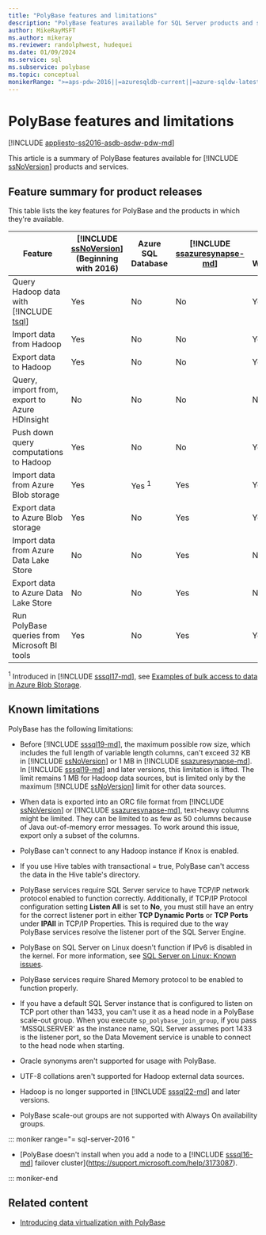 ```yaml
---
title: "PolyBase features and limitations"
description: "PolyBase features available for SQL Server products and services, including a list of T-SQL operators supported for pushdown and known limitations."
author: MikeRayMSFT
ms.author: mikeray
ms.reviewer: randolphwest, hudequei
ms.date: 01/09/2024
ms.service: sql
ms.subservice: polybase
ms.topic: conceptual
monikerRange: ">=aps-pdw-2016||=azuresqldb-current||=azure-sqldw-latest||>=sql-server-2016||>=sql-server-linux-2017||=azuresqldb-mi-current"
---
```

# PolyBase features and limitations

[!INCLUDE [appliesto-ss2016-asdb-asdw-pdw-md](../../includes/appliesto-ss2016-asdb-asdw-pdw-md.md)]

This article is a summary of PolyBase features available for [!INCLUDE [ssNoVersion](../../includes/ssnoversion-md.md)] products and services.

## Feature summary for product releases

This table lists the key features for PolyBase and the products in which they're available.

| **Feature** | **[!INCLUDE [ssNoVersion](../../includes/ssnoversion-md.md)]** (Beginning with 2016) | **Azure SQL Database** | **[!INCLUDE [ssazuresynapse-md](../../includes/ssazuresynapse-md.md)]** | **Parallel Data Warehouse** |
| --- | --- | --- | --- | --- |
| Query Hadoop data with [!INCLUDE [tsql](../../includes/tsql-md.md)] | Yes | No | No | Yes |
| Import data from Hadoop | Yes | No | No | Yes |
| Export data to Hadoop | Yes | No | No | Yes |
|Query, import from, export to Azure HDInsight |No|No|No|No
| Push down query computations to Hadoop | Yes | No | No | Yes |
| Import data from Azure Blob storage | Yes | Yes <sup>1</sup> | Yes | Yes |
| Export data to Azure Blob storage | Yes | No | Yes | Yes |
| Import data from Azure Data Lake Store | No | No | Yes | No |
| Export data to Azure Data Lake Store | No | No | Yes | No |
| Run PolyBase queries from Microsoft BI tools | Yes | No | Yes | Yes |

<sup>1</sup> Introduced in [!INCLUDE [sssql17-md](../../includes/sssql17-md.md)], see [Examples of bulk access to data in Azure Blob Storage](../import-export/examples-of-bulk-access-to-data-in-azure-blob-storage.md).

## Known limitations

PolyBase has the following limitations:

- Before [!INCLUDE [sssql19-md](../../includes/sssql19-md.md)], the maximum possible row size, which includes the full length of variable length columns, can't exceed 32 KB in [!INCLUDE [ssNoVersion](../../includes/ssnoversion-md.md)] or 1 MB in [!INCLUDE [ssazuresynapse-md](../../includes/ssazuresynapse-md.md)]. In [!INCLUDE [sssql19-md](../../includes/sssql19-md.md)] and later versions, this limitation is lifted. The limit remains 1 MB for Hadoop data sources, but is limited only by the maximum [!INCLUDE [ssNoVersion](../../includes/ssnoversion-md.md)] limit for other data sources.

- When data is exported into an ORC file format from [!INCLUDE [ssNoVersion](../../includes/ssnoversion-md.md)] or [!INCLUDE [ssazuresynapse-md](../../includes/ssazuresynapse-md.md)], text-heavy columns might be limited. They can be limited to as few as 50 columns because of Java out-of-memory error messages. To work around this issue, export only a subset of the columns.

- PolyBase can't connect to any Hadoop instance if Knox is enabled.

- If you use Hive tables with transactional = true, PolyBase can't access the data in the Hive table's directory.

- PolyBase services require SQL Server service to have TCP/IP network protocol enabled to function correctly. Additionally, if TCP/IP Protocol configuration setting **Listen All** is set to **No**, you must still have an entry for the correct listener port in either **TCP Dynamic Ports** or **TCP Ports** under **IPAll** in TCP/IP Properties. This is required due to the way PolyBase services resolve the listener port of the SQL Server Engine.

- PolyBase on SQL Server on Linux doesn't function if IPv6 is disabled in the kernel. For more information, see [SQL Server on Linux: Known issues](../../linux/sql-server-linux-known-issues.md#network).

- PolyBase services require Shared Memory protocol to be enabled to function properly.

- If you have a default SQL Server instance that is configured to listen on TCP port other than 1433, you can't use it as a head node in a PolyBase scale-out group. When you execute `sp_polybase_join_group`, if you pass 'MSSQLSERVER' as the instance name, SQL Server assumes port 1433 is the listener port, so the Data Movement service is unable to connect to the head node when starting.

- Oracle synonyms aren't supported for usage with PolyBase.

- UTF-8 collations aren't supported for Hadoop external data sources.

- Hadoop is no longer supported in [!INCLUDE [sssql22-md](../../includes/sssql22-md.md)] and later versions.

- PolyBase scale-out groups are not supported with Always On availability groups.

<!--SQL Server 2016-->
::: moniker range="= sql-server-2016 "

- [PolyBase doesn't install when you add a node to a [!INCLUDE [sssql16-md](../../includes/sssql16-md.md)] failover cluster](https://support.microsoft.com/help/3173087).

::: moniker-end

## Related content

- [Introducing data virtualization with PolyBase](polybase-guide.md)

